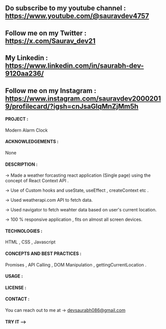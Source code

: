 ## Do subscribe to my youtube channel : https://www.youtube.com/@sauravdev4757
## Follow me on my Twitter : https://x.com/Saurav_dev21
## My Linkedin : https://www.linkedin.com/in/saurabh-dev-9120aa236/
## Follow me on my Instagram : https://www.instagram.com/sauravdev20002019/profilecard/?igsh=cnJsaGlqMnZjMm5h

#### PROJECT : 
Modern Alarm Clock

#### ACKNOWLEDGEMENTS :
None

#### DESCRIPTION :

-> Made a weather forcasting react application (Single page) using the concept of React Context API .

-> Use of Custom hooks and useState, useEffect , createContext etc .

-> Used weatherapi.com API to fetch data.

-> Used navigator to fetch weahter data based on user's current location.

-> 100 % responsive application , fits on almost all screen devices.



#### TECHNOLOGIES :
HTML , CSS , Javascript

#### CONCEPTS AND BEST PRACTICES :
Promises , API Calling , DOM Manipulation , gettingCurrentLocation .

#### USAGE :
#### LICENSE :
#### CONTACT :

You can reach out to me at -> devsaurabh086@gmail.com

#### TRY IT -->


